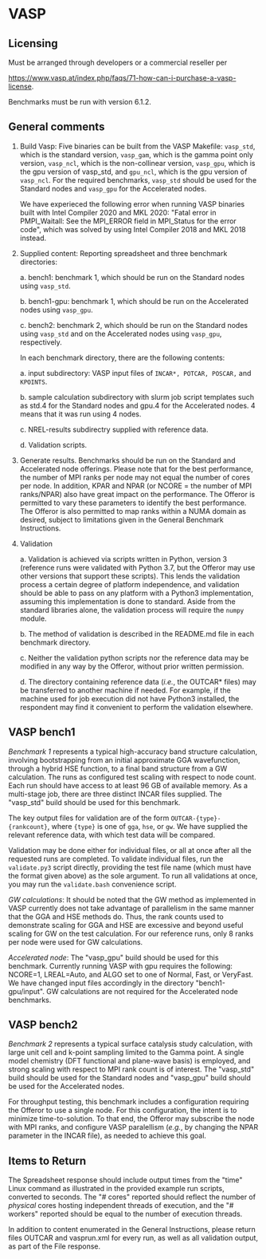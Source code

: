VASP
====

Licensing
----------------
Must be arranged through developers or a commercial reseller per

https://www.vasp.at/index.php/faqs/71-how-can-i-purchase-a-vasp-license.

Benchmarks must be run with version 6.1.2.

General comments
----------------

1. Build Vasp: Five binaries can be built from the VASP Makefile: `vasp_std`, which is the standard version, `vasp_gam`, which is the gamma point only version, `vasp_ncl`, which is the non-collinear version, `vasp_gpu`, which is the gpu version of vasp_std, and `gpu_ncl`, which is the gpu version of `vasp_ncl`. For the required benchmarks, `vasp_std` should be used for the Standard nodes and `vasp_gpu` for the Accelerated nodes.

    We have experieced the following error when running VASP binaries built with Intel Compiler 2020 and MKL 2020: "Fatal error in PMPI_Waitall: See the MPI_ERROR field in MPI_Status for the error code", which was solved by using Intel Compiler 2018 and MKL 2018 instead. 
    
2. Supplied content: Reporting spreadsheet and three benchmark directories: 

    a. bench1: benchmark 1, which should be run on the Standard nodes using `vasp_std`.
    
    b. bench1-gpu: benchmark 1, which should be run on the Accelerated nodes using `vasp_gpu`.
    
    c. bench2: benchmark 2, which should be run on the Standard nodes using `vasp_std` and on the Accelerated nodes using `vasp_gpu`, respectively.  
    
    In each benchmark directory, there are the following contents:
    
    a. input subdirectory: VASP input files of `INCAR*, POTCAR, POSCAR,` and `KPOINTS`.   
    
    b. sample calculation subdirectory with slurm job script templates such as std.4 for the Standard nodes and gpu.4 for the Accelerated nodes. 4 means that it was run using 4 nodes.  
    
    c. NREL-results subdirectry supplied with reference data.
    
    d. Validation scripts.

3. Generate results. Benchmarks should be run on the Standard and Accelerated node offerings. Please note that for the best performance, the number of MPI ranks per node may not equal the number of cores per node. In addition, KPAR and NPAR (or NCORE = the number of MPI ranks/NPAR) also have great impact on the performance. The Offeror is permitted to vary these parameters to identify the best performance. The Offeror is also permitted to map ranks within a NUMA domain as desired, subject to limitations given in the General Benchmark Instructions.
   
3. Validation

    a. Validation is achieved via scripts written in Python, version 3 (reference runs were validated with Python 3.7, but the Offeror may use other versions that support these scripts). This lends the validation process a certain degree of platform independence, and validation should be able to pass on any platform with a Python3 implementation, assuming this implementation is done to standard. Aside from the standard libraries alone, the validation process will require the `numpy` module.  
    
    b. The method of validation is described in the README.md file in each benchmark directory. 
    
    c. Neither the validation python scripts nor the reference data may be modified in any way by the Offeror,
without prior written permission.   

    d. The directory containing reference data (*i.e.*, the OUTCAR* files) may be transferred to another machine if needed. For example, if the machine used for job execution did not have Python3 installed, the respondent may find it convenient to perform the validation elsewhere.
    
VASP bench1
-----------

*Benchmark 1* represents a typical high-accuracy band structure calculation, involving bootstrapping
from an initial approximate GGA wavefunction, through a hybrid HSE function, to a final band structure
from a GW calculation. The runs as configured test scaling with respect to node count. Each run should have access to at least 96 GB of available memory. As a multi-stage job, there are three distinct INCAR files supplied. The "vasp_std" build should be used for this benchmark.

The key output files for validation are of the form `OUTCAR-{type}-{rankcount}`, where `{type}` is one
of `gga`, `hse`, or `gw`. We have supplied the relevant reference data, with which test data will be compared.

Validation may be done either for individual files, or all at once after all the requested runs are completed.
To validate individual files, run the `validate.py3` script directly, providing the test file name (which must
have the format given above) as the sole argument. To run all validations at once, you may run the
`validate.bash` convenience script.

*GW calculations*: It should be noted that the GW method as implemented in VASP currently does not take advantage of parallelism in the same manner that the GGA and HSE methods do. Thus, the rank counts used to demonstrate scaling for GGA and HSE are excessive and beyond useful scaling for GW on the test calculation. For our reference runs, only 8 ranks per node were used for GW calculations.

*Accelerated node*: The "vasp_gpu" build should be used for this benchmark. Currently running VASP with gpu requires the following: NCORE=1, LREAL=Auto, and ALGO set to one of Normal, Fast, or VeryFast. We have changed input files accordingly in the directory "bench1-gpu/input". GW calculations are not required for the Accelerated node benchmarks. 

VASP bench2
-----------

*Benchmark 2* represents a typical surface catalysis study calculation, with large unit cell and k-point
sampling limited to the Gamma point. A single model chemistry (DFT functional and plane-wave basis) is
employed, and strong scaling with respect to MPI rank count is of interest. The "vasp_std" build should be used for the Standard nodes and "vasp_gpu" build should be used for the Accelerated nodes.

For throughput testing, this benchmark includes a configuration requiring the Offeror to use a single node. For this configuration, the intent is to minimize time-to-solution. To that end, the Offeror may subscribe the node with MPI ranks, and configure VASP paralellism (_e.g._, by changing the NPAR parameter in the INCAR file), as needed to achieve this goal.

Items to Return
---------------
The Spreadsheet response should include output times from the "time" Linux command as illustrated in the provided example run scripts, converted to seconds. The "# cores" reported should reflect the number of _physical_ cores hosting independent threads of execution, and the "# workers" reported should be equal to the number of execution threads.

In addition to content enumerated in the General Instructions, please return files OUTCAR and vasprun.xml for every run, as well as all validation output, as part of the File response.
